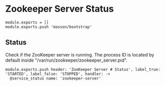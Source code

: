 
# Zookeeper Server Status

    module.exports = []
    module.exports.push 'masson/bootstrap'

## Status

Check if the ZooKeeper server is running. The process ID is located by default
inside "/var/run/zookeeper/zookeeper_server.pid".

    module.exports.push header: 'ZooKeeper Server # Status', label_true: 'STARTED', label_false: 'STOPPED', handler: ->
      @service_status name: 'zookeeper-server'